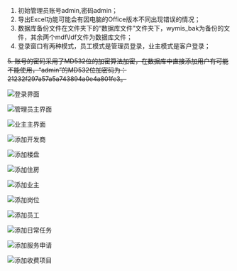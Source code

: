 1. 初始管理员账号admin,密码admin；
2. 导出Excel功能可能会有因电脑的Office版本不同出现错误的情况；
3. 数据库备份文件在文件夹下的“数据库文件”文件夹下，wymis_bak为备份的文件，其余两个mdf\ldf文件为数据库文件；
4. 登录窗口有两种模式，员工模式是管理员登录，业主模式是客户登录；

~~5. 账号的密码采用了MD532位的加密算法加密，在数据库中直接添加用户有可能不能使用，“admin”的MD532位加密码为：21232f297a57a5a743894a0e4a801fc3。~~

![登录界面](https://github.com/liyonghuan/property-management-information-system/blob/master/docs/images/image001.png?raw=true)

![管理员主界面](https://github.com/liyonghuan/property-management-information-system/blob/master/docs/images/image002.png?raw=true)

![业主主界面](https://github.com/liyonghuan/property-management-information-system/blob/master/docs/images/image004.png?raw=true)

![添加开发商](https://github.com/liyonghuan/property-management-information-system/blob/master/docs/images/image006.png?raw=true)

![添加楼盘](https://github.com/liyonghuan/property-management-information-system/blob/master/docs/images/image007.png?raw=true)

![添加住房](https://github.com/liyonghuan/property-management-information-system/blob/master/docs/images/image008.png?raw=true)

![添加业主](https://github.com/liyonghuan/property-management-information-system/blob/master/docs/images/image009.png?raw=true)

![添加岗位](https://github.com/liyonghuan/property-management-information-system/blob/master/docs/images/image010.png?raw=true)

![添加员工](https://github.com/liyonghuan/property-management-information-system/blob/master/docs/images/image011.png?raw=true)

![添加日常任务](https://github.com/liyonghuan/property-management-information-system/blob/master/docs/images/image012.png?raw=true)

![添加服务申请](https://github.com/liyonghuan/property-management-information-system/blob/master/docs/images/image013.png?raw=true)

![添加收费项目](https://github.com/liyonghuan/property-management-information-system/blob/master/docs/images/image014.png?raw=true)
